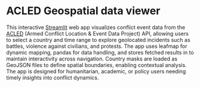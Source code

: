  # ACLED Geospatial data viewer
 

This interactive [Streamlit](https://streamlit.io/) web app visualizes conflict event data from the [ACLED](https://acleddata.com) 
(Armed Conflict Location & Event Data Project) API, 
allowing users to select a country and time range to explore geolocated incidents such as 
battles, violence against civilians, and protests. The app uses leafmap for dynamic mapping, 
pandas for data handling, and stores fetched results in to maintain interactivity across navigation. 
Country masks are loaded as GeoJSON files to define spatial boundaries, enabling contextual 
analysis. The app is designed for humanitarian, academic, or policy users needing timely insights 
into conflict dynamics.
